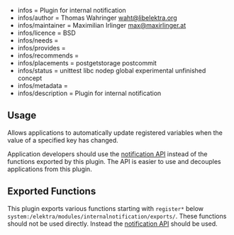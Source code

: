 - infos = Plugin for internal notification
- infos/author = Thomas Wahringer <waht@libelektra.org>
- infos/maintainer = Maximilian Irlinger <max@maxirlinger.at>
- infos/licence = BSD
- infos/needs =
- infos/provides =
- infos/recommends =
- infos/placements = postgetstorage postcommit
- infos/status = unittest libc nodep global experimental unfinished concept
- infos/metadata =
- infos/description = Plugin for internal notification

## Usage

Allows applications to automatically update registered variables when the value
of a specified key has changed.

Application developers should use the
[notification API](https://doc.libelektra.org/api/latest/html/group__kdbnotification.html)
instead of the functions exported by this plugin.
The API is easier to use and decouples applications from this plugin.

## Exported Functions

This plugin exports various functions starting with `register*` below
`system:/elektra/modules/internalnotification/exports/`.
These functions should not be used directly.
Instead the [notification API](https://doc.libelektra.org/api/latest/html/group__kdbnotification.html)
should be used.
